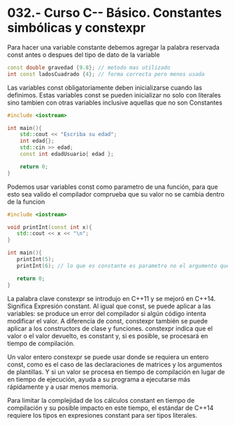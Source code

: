 032.- Curso C-- Básico. Constantes simbólicas y constexpr
===

Para hacer una variable constante debemos agregar la palabra reservada const antes
o despues del tipo de dato de la variable
```c++
const double gravedad {9.8}; // metodo mas utilizado
int const ladosCuadrado {4}; // forma correcta pero menos usada
```

Las variables const obligatoriamente deben inicializarse cuando las definimos.
Estas variables const se pueden inicializar no solo con literales sino tambien con otras variables
inclusive aquellas que no son Constantes

```c++
#include <iostream>

int main(){
    std::cout << "Escriba su edad";
    int edad{};
    std::cin >> edad;
    const int edadUsuario{ edad };

    return 0;
}
```

Podemos usar variables const como parametro de una función, para que esto sea
 valido el compilador comprueba que su valor no se cambia dentro de la funcion

 ```c++
#include <iostream>

void printInt(const int x){
    std::cout << x << "\n";
}

int main(){
    printInt(5);
    printInt(6); // lo que es constante es parametro no el argumento que se le pasa.

    return 0;
}
```

La palabra clave constexpr se introdujo en C++11 y se mejoró en C++14.
Significa Expresión constant. Al igual que const, se puede aplicar a las
variables: se produce un error del compilador si algún código intenta modificar
el valor. A diferencia de const, constexpr también se puede aplicar a los
constructors de clase y funciones. constexpr indica que el valor o el valor
devuelto, es constant y, si es posible, se procesará en tiempo de compilación.

Un valor entero constexpr se puede usar donde se requiera un entero const, como
es el caso de las declaraciones de matrices y los argumentos de plantillas. Y
si un valor se procesa en tiempo de compilación en lugar de en tiempo de
ejecución, ayuda a su programa a ejecutarse más rápidamente y a usar menos
memoria.

Para limitar la complejidad de los cálculos constant en tiempo de compilación y
su posible impacto en este tiempo, el estándar de C++14 requiere los tipos en
expresiones constant para ser tipos literales.
